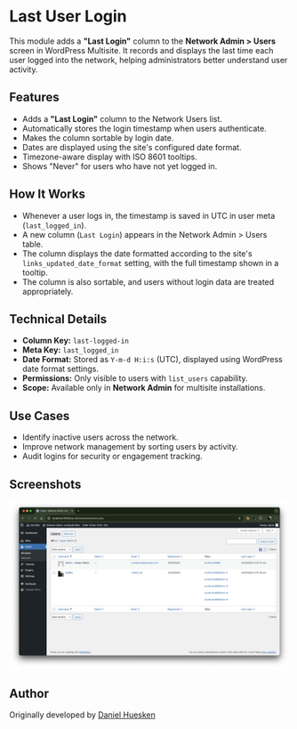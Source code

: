 # Last User Login

This module adds a **"Last Login"** column to the **Network Admin > Users** screen in WordPress Multisite. It records and displays the last time each user logged into the network, helping administrators better understand user activity.

## Features

- Adds a **"Last Login"** column to the Network Users list.
- Automatically stores the login timestamp when users authenticate.
- Makes the column sortable by login date.
- Dates are displayed using the site's configured date format.
- Timezone-aware display with ISO 8601 tooltips.
- Shows "Never" for users who have not yet logged in.

## How It Works

- Whenever a user logs in, the timestamp is saved in UTC in user meta (`last_logged_in`).
- A new column (`Last Login`) appears in the Network Admin > Users table.
- The column displays the date formatted according to the site's `links_updated_date_format` setting, with the full timestamp shown in a tooltip.
- The column is also sortable, and users without login data are treated appropriately.

## Technical Details

- **Column Key:** `last-logged-in`
- **Meta Key:** `last_logged_in`
- **Date Format:** Stored as `Y-m-d H:i:s` (UTC), displayed using WordPress date format settings.
- **Permissions:** Only visible to users with `list_users` capability.
- **Scope:** Available only in **Network Admin** for multisite installations.

## Use Cases

- Identify inactive users across the network.
- Improve network management by sorting users by activity.
- Audit logins for security or engagement tracking.

## Screenshots

![Last User Login](https://github.com/inpsyde/multisyde/blob/main/.wordpress-org/screenshot-4.png?raw=true)

## Author

Originally developed by [Daniel Huesken](https://profiles.wordpress.org/danielhuesken/)
